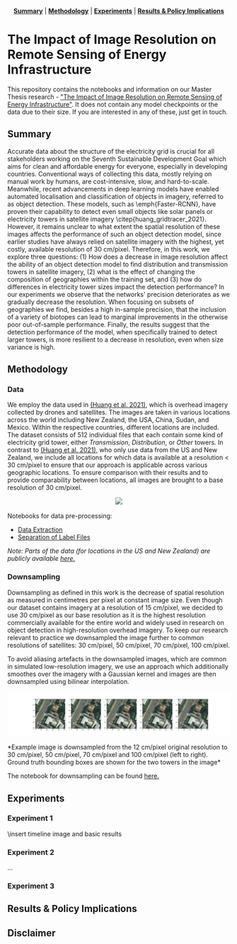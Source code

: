 <p align="center">
<b><a href="#summary">Summary</a></b>
|
<b><a href="#methodology">Methodology</a></b>
|
<b><a href="#experiments">Experiments</a></b>
|
<b><a href="#results">Results & Policy Implications</a></b>
</p>




# The Impact of Image Resolution on Remote Sensing of Energy Infrastructure

This repository contains the notebooks and information on our Master Thesis research - ["The Impact of Image Resolution on Remote Sensing of Energy Infrastructure"](https://github.com/LINKTOPDF.pdf). It does not contain any model checkpoints or the data due to their size. If you are interested in any of these, just get in touch.

## Summary

Accurate data about the structure of the electricity grid is crucial for all stakeholders working on the Seventh Sustainable Development Goal which aims for clean and affordable energy for everyone, especially in developing countries. Conventional ways of collecting this data, mostly relying on manual work by humans, are cost-intensive, slow, and hard-to-scale. Meanwhile, recent advancements in deep learning models have enabled automated localisation and classification of objects in imagery, referred to as object detection. These models, such as \emph{Faster-RCNN}, have proven their capability to detect even small objects like solar panels or electricity towers in satellite imagery \citep{huang_gridtracer_2021}. However, it remains unclear to what extent the spatial resolution of these images affects the performance of such an object detection model, since earlier studies have always relied on satellite imagery with the highest, yet costly, available resolution of 30 cm/pixel. Therefore, in this work, we explore three questions: (1) How does a decrease in image resolution affect the ability of an object detection model to find distribution and transmission towers in satellite imagery, (2) what is the effect of changing the composition of geographies within the training set, and (3) how do differences in electricity tower sizes impact the detection performance? In our experiments we observe that the networks' precision deteriorates as we gradually decrease the resolution. When focusing on subsets of geographies we find, besides a high in-sample precision, that the inclusion of a variety of biotopes can lead to marginal improvements in the otherwise poor out-of-sample performance. Finally, the results suggest that the detection performance of the model, when specifically trained to detect larger towers, is more resilient to a decrease in resolution, even when size variance is high.

## Methodology

### Data

We employ the data used in [(Huang et al. 2021)](https://arxiv.org/abs/2101.06390), which is overhead imagery collected by drones and satellites. The images are taken in various locations across the world including New Zealand, the USA, China, Sudan, and Mexico. Within the respective countries, different locations are included. The dataset consists of 512 individual files that each contain some kind of electricity grid tower, either _Transmission_, _Distribution_, or _Other_ towers. In contrast to [(Huang et al. 2021)](https://arxiv.org/abs/2101.06390), who only use data from the US and New Zealand, we include all locations for which data is available at a resolution < 30 cm/pixel to ensure that our approach is applicable across various geographic locations. To ensure comparison with their results and to provide comparability between locations, all images are brought to a base resolution of 30 cm/pixel.

<p align="center">
  <img src="https://github.com/Hertie-Thesis-Halkenhaeusser-Rabe/Thesis-Code-Base/blob/main/figures/example_images_dataset.png">
</p>

Notebooks for data pre-processing:
- [Data Extraction](https://github.com/Hertie-Thesis-Halkenhaeusser-Rabe/Thesis-Code-Base/blob/main/scripts/01_Data_Extraction.ipynb)
- [Separation of Label Files](https://github.com/Hertie-Thesis-Halkenhaeusser-Rabe/Thesis-Code-Base/blob/main/scripts/03_Separate_Labels_Files.ipynb)


_Note: Parts of the data (for locations in the US and New Zealand) are publicly available [here.](https://figshare.com/articles/dataset/Electric_Transmission_Infrastructure_Satellite_Imagery_Dataset_for_Computer_Vision/14935434)_

### Downsampling

Downsampling as defined in this work is the decrease of spatial resolution as measured in centimetres per pixel at constant image size. Even though our dataset contains imagery at a resolution of 15 cm/pixel, we decided to use 30 cm/pixel as our base resolution as it is the highest resolution commercially available for the entire world and widely used in research on object detection in high-resolution overhead imagery. To keep our research relevant to practice we downsampled the image further to common resolutions of satellites: 30 cm/pixel, 50 cm/pixel, 70 cm/pixel, 100 cm/pixel.

To avoid aliasing artefacts in the downsampled images, which are common in simulated low-resolution imagery, we use an approach which additionally smoothes over the imagery with a Gaussian kernel and images are then downsampled using bilinear interpolation.

<p align="center">
  <img src="https://github.com/Hertie-Thesis-Halkenhaeusser-Rabe/Thesis-Code-Base/blob/main/figures/image_downsampled.png" width="1000">
</p>
*Example image is downsampled from the 12 cm/pixel original resolution to 30 cm/pixel, 50 cm/pixel, 70 cm/pixel and 100 cm/pixel (left to right). Ground truth bounding boxes are shown for the two towers in the image*

The notebook for downsampling can be found [here.](https://github.com/Hertie-Thesis-Halkenhaeusser-Rabe/Thesis-Code-Base/blob/main/scripts/02_Downsampling.ipynb)


## Experiments

### Experiment 1

\insert timeline image and basic results

### Experiment 2

...

### Experiment 3

## Results & Policy Implications

## Disclaimer
